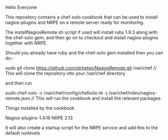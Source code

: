 Hello Everyone

This repository contains a chef-solo cookbook that can be used to install nagios-plugins and NRPE on a remote server ready for monitoring.


The installNagiosRemote.sh script if used will install ruby 1.9.3 along with the chef-solo gem, and then go on to checkout and install nagios-plugins together with NRPE.


Should you already have ruby and the chef-solo gem installed then you can do:-

sudo git clone https://github.com/strtwtsn/NagiosRemote.git /var/chef  // This will clone the repository into your /var/chef directory

and then run

sudo chef-solo -c /var/chef/config/chefsolo.rb -j /var/chef/roles/nagios-remote.json // This will run the cookbook and install the relevant packages.


Things installed by the cookbook

Nagios-plugins-1.4.16
NRPE 2.13

It will also create a startup script for the NRPE service and add this to the default runlevels

